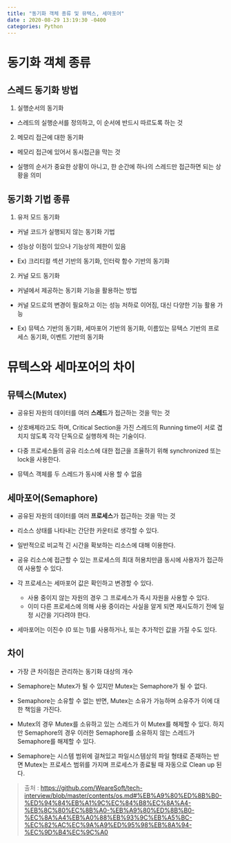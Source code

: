 ```yaml
---
title: "동기화 객체 종류 및 뮤텍스, 세마포어"
date : 2020-08-29 13:19:30 -0400
categories: Python
---
```


# 동기화 객체 종류


## 스레드 동기화 방법

1. 실행순서의 동기화

- 스레드의 실행순서를 정의하고, 이 순서에 반드시 따르도록 하는 것

2. 메모리 접근에 대한 동기화

- 메모리 접근에 있어서 동시접근을 막는 것

- 실행의 순서가 중요한 상황이 아니고, 한 순간에 하나의 스레드만 접근하면 되는 상황을 의미


## 동기화 기법 종류

1. 유저 모드 동기화

- 커널 코드가 실행되지 않는 동기화 기법

- 성능상 이점이 있으나 기능상의 제한이 있음

- Ex) 크리티컬 섹션 기반의 동기화, 인터락 함수 기반의 동기화

2. 커널 모드 동기화

- 커널에서 제공하는 동기화 기능을 활용하는 방법

- 커널 모드로의 변경이 필요하고 이는 성능 저하로 이어짐, 대신 다양한 기능 활용 가능

- Ex) 뮤텍스 기반의 동기화, 세마포어 기반의 동기화, 이름있는 뮤텍스 기반의 프로세스 동기화, 이벤트 기반의 동기화



# 뮤텍스와 세마포어의 차이

## 뮤텍스(Mutex)

- 공유된 자원의 데이터를 여러 **스레드**가 접근하는 것을 막는 것

- 상호배제라고도 하며, Critical Section을 가진 스레드의 Running time이 서로 겹치지 않도록 각각 단독으로 실행하게 하는 기술이다.

- 다중 프로세스들의 공유 리소스에 대한 접근을 조율하기 위해 synchronized 또는 lock을 사용한다.

- 뮤텍스 객체를 두 스레드가 동시에 사용 할 수 없음

## 세마포어(Semaphore)

- 공유된 자원의 데이터를 여러 **프로세스**가 접근하는 것을 막는 것

- 리소스 상태를 나타내는 간단한 카운터로 생각할 수 있다.

- 일반적으로 비교적 긴 시간을 확보하는 리소스에 대해 이용한다.

- 공유 리소스에 접근할 수 있는 프로세스의 최대 허용치만큼 동시에 사용자가 접근하여 사용할 수 있다.

- 각 프로세스는 세마포어 값은 확인하고 변경할 수 있다.
   * 사용 중이지 않는 자원의 경우 그 프로세스가 즉시 자원을 사용할 수 있다.
   * 이미 다른 프로세스에 의해 사용 중이라는 사실을 알게 되면 재시도하기 전에 일정 시간을 기다려야 한다.

- 세마포어는 이진수 (0 또는 1)를 사용하거나, 또는 추가적인 값을 가질 수도 있다.


## 차이

- 가장 큰 차이점은 관리하는 동기화 대상의 개수

- Semaphore는 Mutex가 될 수 있지만 Mutex는 Semaphore가 될 수 없다.

- Semaphore는 소유할 수 없는 반면, Mutex는 소유가 가능하며 소유주가 이에 대한 책임을 가진다.

- Mutex의 경우 Mutex를 소유하고 있는 스레드가 이 Mutex를 해제할 수 있다. 하지만 Semaphore의 경우 이러한 Semaphore를 소유하지 않는 스레드가 Semaphore를 해제할 수 있다.

- Semaphore는 시스템 범위에 걸쳐있고 파일시스템상의 파일 형태로 존재하는 반면 Mutex는 프로세스 범위를 가지며 프로세스가 종료될 때 자동으로 Clean up 된다.



> 출처 : https://github.com/WeareSoft/tech-interview/blob/master/contents/os.md#%EB%A9%80%ED%8B%B0-%ED%94%84%EB%A1%9C%EC%84%B8%EC%8A%A4-%EB%8C%80%EC%8B%A0-%EB%A9%80%ED%8B%B0-%EC%8A%A4%EB%A0%88%EB%93%9C%EB%A5%BC-%EC%82%AC%EC%9A%A9%ED%95%98%EB%8A%94-%EC%9D%B4%EC%9C%A0



